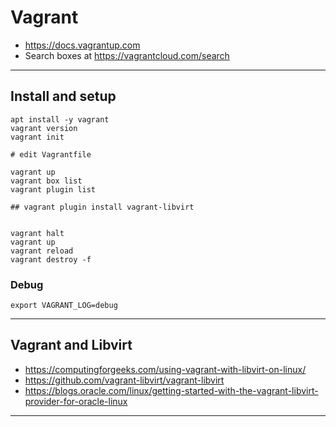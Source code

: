 # Vagrant

* https://docs.vagrantup.com
* Search boxes at https://vagrantcloud.com/search

---

## Install and setup
```
apt install -y vagrant
vagrant version
vagrant init

# edit Vagrantfile

vagrant up
vagrant box list
vagrant plugin list

## vagrant plugin install vagrant-libvirt


vagrant halt
vagrant up
vagrant reload
vagrant destroy -f
```

### Debug
`export VAGRANT_LOG=debug`

---

## Vagrant and Libvirt

* https://computingforgeeks.com/using-vagrant-with-libvirt-on-linux/
* https://github.com/vagrant-libvirt/vagrant-libvirt
* https://blogs.oracle.com/linux/getting-started-with-the-vagrant-libvirt-provider-for-oracle-linux

---

